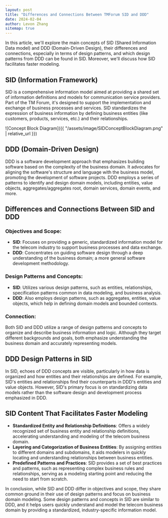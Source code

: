 ```yaml
---
layout: post
title: "Differences and Connections Between TMForum SID and DDD"
date: 2024-02-04
author: Levon Zhang
sitemap: true
---
```


In this article, we'll explore the main concepts of SID (Shared Information Data model) and DDD (Domain-Driven Design), their differences and connections, especially in terms of design patterns, and which design patterns from DDD can be found in SID. Moreover, we'll discuss how SID facilitates faster modeling.

## SID (Information Framework)

SID is a comprehensive information model aimed at providing a shared set of information definitions and models for communication service providers. Part of the TM Forum, it's designed to support the implementation and exchange of business processes and services. SID standardizes the expression of business information by defining business entities (like customers, products, services, etc.) and their relationships.

![Concept Block Diagram]({{ "/assets/image/SIDConceptBlockDiagram.png" | relative_url }})

## DDD (Domain-Driven Design)

DDD is a software development approach that emphasizes building software based on the complexity of the business domain. It advocates for aligning the software's structure and language with the business model, promoting the development of software projects. DDD employs a series of patterns to identify and design domain models, including entities, value objects, aggregates/aggregates root, domain services, domain events, and more.

## Differences and Connections Between SID and DDD

### Objectives and Scope:
- **SID**: Focuses on providing a generic, standardized information model for the telecom industry to support business processes and data exchange.
- **DDD**: Concentrates on guiding software design through a deep understanding of the business domain; a more general software development methodology.

### Design Patterns and Concepts:
- **SID**: Utilizes various design patterns, such as entities, relationships, specification patterns common in data modeling, and business analysis.
- **DDD**: Also employs design patterns, such as aggregates, entities, value objects, which help in defining domain models and bounded contexts.

### Connection: 

Both SID and DDD utilize a range of design patterns and concepts to organize and describe business information and logic. Although they target different backgrounds and goals, both emphasize understanding the business domain and accurately representing models.

## DDD Design Patterns in SID

In SID, echoes of DDD concepts are visible, particularly in how data is organized and how entities and their relationships are defined. For example, SID's entities and relationships find their counterparts in DDD's entities and value objects. However, SID's primary focus is on standardizing data models rather than the software design and development process emphasized in DDD.

## SID Content That Facilitates Faster Modeling

- **Standardized Entity and Relationship Definitions**: Offers a widely recognized set of business entity and relationship definitions, accelerating understanding and modeling of the telecom business domain.
- **Layering and Categorization of Business Entities**: By assigning entities to different domains and subdomains, it aids modelers in quickly locating and understanding relationships between business entities.
- **Predefined Patterns and Practices**: SID provides a set of best practices and patterns, such as representing complex business rules and relationships, serving as a modeling starting point and reducing the need to start from scratch.

In conclusion, while SID and DDD differ in objectives and scope, they share common ground in their use of design patterns and focus on business domain modeling. Some design patterns and concepts in SID are similar to DDD, and it helps users quickly understand and model the telecom business domain by providing a standardized, industry-specific information model.
